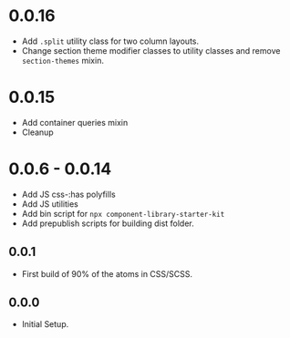 # 0.0.16
* Add `.split` utility class for two column layouts.
* Change section theme modifier classes to utility classes and remove `section-themes` mixin.

# 0.0.15
* Add container queries mixin
* Cleanup

# 0.0.6 - 0.0.14
* Add JS css-:has polyfills
* Add JS utilities
* Add bin script for `npx component-library-starter-kit`
* Add prepublish scripts for building dist folder.

## 0.0.1
* First build of 90% of the atoms in CSS/SCSS.

## 0.0.0
* Initial Setup.